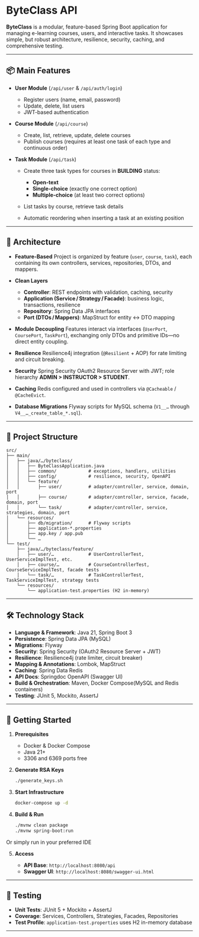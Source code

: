 # ByteClass API

**ByteClass** is a modular, feature-based Spring Boot application for managing e-learning courses, users, and interactive tasks. It showcases simple, but robust architecture, resilience, security, caching, and comprehensive testing.

---

## 📦 Main Features

* **User Module** (`/api/user` & `/api/auth/login`)

    * Register users (name, email, password)
    * Update, delete, list users
    * JWT-based authentication

* **Course Module** (`/api/course`)

    * Create, list, retrieve, update, delete courses
    * Publish courses (requires at least one task of each type and continuous order)

* **Task Module** (`/api/task`)

    * Create three task types for courses in **BUILDING** status:

        * **Open-text**
        * **Single-choice** (exactly one correct option)
        * **Multiple-choice** (at least two correct options)
    * List tasks by course, retrieve task details
    * Automatic reordering when inserting a task at an existing position

---

## 📐 Architecture

* **Feature-Based**
  Project is organized by feature (`user`, `course`, `task`), each containing its own controllers, services, repositories, DTOs, and mappers.

* **Clean Layers**

    * **Controller**: REST endpoints with validation, caching, security
    * **Application (Service / Strategy / Facade)**: business logic, transactions, resilience
    * **Repository**: Spring Data JPA interfaces
    * **Port (DTOs / Mappers)**: MapStruct for entity ↔ DTO mapping

* **Module Decoupling**
  Features interact via interfaces (`UserPort`, `CoursePort`, `TaskPort`), exchanging only DTOs and primitive IDs—no direct entity coupling.

* **Resilience**
  Resilience4j integration (`@Resilient` + AOP) for rate limiting and circuit breaking.

* **Security**
  Spring Security OAuth2 Resource Server with JWT; role hierarchy **ADMIN > INSTRUCTOR > STUDENT**.

* **Caching**
  Redis configured and used in controllers via `@Cacheable` / `@CacheEvict`.

* **Database Migrations**
  Flyway scripts for MySQL schema (`V1__…` through `V4__…_create_table_*.sql`).

---

## 📁 Project Structure

```
src/
├── main/
│   ├── java/…/byteclass/
│   │   ├── ByteClassApplication.java
│   │   ├── common/            # exceptions, handlers, utilities
│   │   ├── config/            # resilience, security, OpenAPI
│   │   └── feature/
│   │       ├── user/          # adapter/controller, service, domain, port
│   │       ├── course/        # adapter/controller, service, facade, domain, port
│   │       └── task/          # adapter/controller, service, strategies, domain, port
│   └── resources/
│       ├── db/migration/      # Flyway scripts
│       ├── application-*.properties
│       ├── app.key / app.pub
│       └── …
└── test/
    ├── java/…/byteclass/feature/
    │   ├── user/…             # UserControllerTest, UserServiceImplTest, etc.
    │   ├── course/…           # CourseControllerTest, CourseServiceImplTest, facade tests
    │   └── task/…             # TaskControllerTest, TaskServiceImplTest, strategy tests
    └── resources/
        └── application-test.properties (H2 in-memory)
```

---

## 🛠️ Technology Stack

* **Language & Framework**: Java 21, Spring Boot 3
* **Persistence**: Spring Data JPA (MySQL)
* **Migrations**: Flyway
* **Security**: Spring Security (OAuth2 Resource Server + JWT)
* **Resilience**: Resilience4j (rate limiter, circuit breaker)
* **Mapping & Annotations**: Lombok, MapStruct
* **Caching**: Spring Data Redis
* **API Docs**: Springdoc OpenAPI (Swagger UI)
* **Build & Orchestration**: Maven, Docker Compose(MySQL and Redis containers)
* **Testing**: JUnit 5, Mockito, AssertJ

---

## 🚀 Getting Started

1. **Prerequisites**

    * Docker & Docker Compose
    * Java 21+
    * 3306 and 6369 ports free

2. **Generate RSA Keys**

   ```bash
   ./generate_keys.sh
   ```

3. **Start Infrastructure**

   ```bash
   docker-compose up -d
   ```

4. **Build & Run**

   ```bash
   ./mvnw clean package
   ./mvnw spring-boot:run
   ```
Or simply run in your preferred IDE

5. **Access**

    * **API Base**: `http://localhost:8080/api`
    * **Swagger UI**: `http://localhost:8080/swagger-ui.html`

---

## 🧪 Testing

* **Unit Tests**: JUnit 5 + Mockito + AssertJ
* **Coverage**: Services, Controllers, Strategies, Facades, Repositories
* **Test Profile**: `application-test.properties` uses H2 in-memory database

---